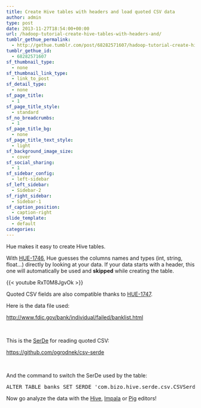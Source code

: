 ```yaml
---
title: Create Hive tables with headers and load quoted CSV data
author: admin
type: post
date: 2013-11-27T18:54:00+00:00
url: /hadoop-tutorial-create-hive-tables-with-headers-and/
tumblr_gethue_permalink:
  - http://gethue.tumblr.com/post/68282571607/hadoop-tutorial-create-hive-tables-with-headers-and
tumblr_gethue_id:
  - 68282571607
sf_thumbnail_type:
  - none
sf_thumbnail_link_type:
  - link_to_post
sf_detail_type:
  - none
sf_page_title:
  - 1
sf_page_title_style:
  - standard
sf_no_breadcrumbs:
  - 1
sf_page_title_bg:
  - none
sf_page_title_text_style:
  - light
sf_background_image_size:
  - cover
sf_social_sharing:
  - 1
sf_sidebar_config:
  - left-sidebar
sf_left_sidebar:
  - Sidebar-2
sf_right_sidebar:
  - Sidebar-1
sf_caption_position:
  - caption-right
slide_template:
  - default
categories:
---
```


<p id="docs-internal-guid-69d034aa-9ae7-82e8-1c00-5068cd66771e">
  Hue makes it easy to create Hive tables.
</p>

With [HUE-1746][1], Hue guesses the columns names and types (int, string, float…) directly by looking at your data. If your data starts with a header, this one will automatically be used and **skipped** while creating the table.

{{< youtube RxT0M8JgvOk >}}

Quoted CSV fields are also compatible thanks to [HUE-1747][2].

Here is the data file used:

<http://www.fdic.gov/bank/individual/failed/banklist.html>

&nbsp;

<span>This is the </span>[<span>SerDe</span>][3] <span>for reading quoted CSV:</span>

<https://github.com/ogrodnek/csv-serde>

&nbsp;

<span>And the command to switch the SerDe used by the table:</span>

<pre class="code">ALTER TABLE banks SET SERDE 'com.bizo.hive.serde.csv.CSVSerde'</pre>

<span>Now go analyze the data with the </span>[<span>Hive</span>][4]<span>, </span>[<span>Impala</span>][5] <span>or </span>[<span>Pig</span>][6] <span>editors!</span>

[1]: https://issues.cloudera.org/browse/HUE-1746
[2]: https://issues.cloudera.org/browse/HUE-1747
[3]: https://cwiki.apache.org/confluence/display/Hive/SerDe
[4]: http://gethue.tumblr.com/post/64916325309/hadoop-tutorial-hive-query-editor-with-hiveserver2-and
[5]: http://gethue.tumblr.com/post/62452792255/fast-sql-with-the-impala-query-editor
[6]: http://gethue.tumblr.com/post/64707633719/hadoop-tutorial-use-pig-and-hive-with-hbase
